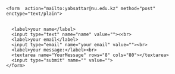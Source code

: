 <head>



  <body>


    <form  action="mailto:yabsattar@nu.edu.kz" method="post"
    enctype="text/plain">


      <label>your name</label>
      <input type="text" name="name" value=""><<br>
      <label>your email</label>
      <input type="email" name="your email" value=""><br>
      <label>your message:</label><br>
      <textarea name="YourMessage" rows="8" cols="80"></textarea>
      <input type="submit" name="" value="">
    </form>
  </body>
</head>
